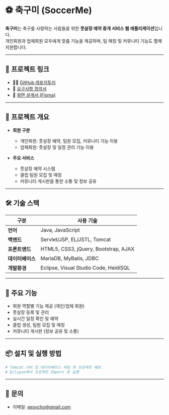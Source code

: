 # ⚽ 축구미 (SoccerMe)

**축구미**는 축구를 사랑하는 사람들을 위한 **풋살장 예약 중개 서비스 웹 애플리케이션**입니다.  
개인회원과 업체회원 모두에게 맞춤 기능을 제공하며, 팀 매칭 및 커뮤니티 기능도 함께 지원합니다.

---

## 🔗 프로젝트 링크

- 🧑‍💻 [GitHub 레포지토리](https://github.com/choeunsung21/semi_project)  
- 📄 [요구사항 정의서](https://docs.google.com/spreadsheets/d/1othyuyoCUbrIazbWy5xdtVGBpGsuPJ27ZUn6Iu_c77w/edit?pli=1&gid=0#gid=0)  
- 🎨 [화면 설계서 (Figma)](https://www.figma.com/design/a1ySCXIbOrH1Mn4ikzwQo5/SoccerMe?node-id=2-2&p=f)

---

## 🧩 프로젝트 개요

- **회원 구분**
  - 개인회원: 풋살장 예약, 팀원 모집, 커뮤니티 기능 이용  
  - 업체회원: 풋살장 및 일정 관리 기능 이용  

- **주요 서비스**
  - 풋살장 예약 시스템  
  - 클럽 팀원 모집 및 매칭  
  - 커뮤니티 게시판을 통한 소통 및 정보 공유  

---

## 🛠 기술 스택

| 구분           | 사용 기술                                      |
|----------------|-----------------------------------------------|
| **언어**        | Java, JavaScript                              |
| **백엔드**      | Servlet/JSP, EL/JSTL, Tomcat                  |
| **프론트엔드**  | HTML5, CSS3, jQuery, Bootstrap, AJAX          |
| **데이터베이스** | MariaDB, MyBatis, JDBC                        |
| **개발환경**    | Eclipse, Visual Studio Code, HeidiSQL        |

---

## 🚀 주요 기능

- 회원 역할별 기능 제공 (개인/업체 회원)
- 풋살장 등록 및 관리
- 실시간 일정 확인 및 예약
- 클럽 생성, 팀원 모집 및 매칭
- 커뮤니티 게시판 (정보 공유 및 소통)

---

## 📦 설치 및 실행 방법

```bash
# Tomcat 서버 및 데이터베이스 세팅 후 프로젝트 배포
# Eclipse에서 프로젝트 Import 후 실행
```

---

## 📧 문의

- 이메일: [eesvcho@gmail.com](mailto:eesvcho@gmail.com)
